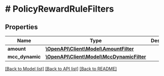 # # PolicyRewardRuleFilters

## Properties

Name | Type | Description | Notes
------------ | ------------- | ------------- | -------------
**amount** | [**\OpenAPI\Client\Model\AmountFilter**](AmountFilter.md) |  |
**mcc_dynamic** | [**\OpenAPI\Client\Model\MccDynamicFilter**](MccDynamicFilter.md) |  | [optional]

[[Back to Model list]](../../README.md#models) [[Back to API list]](../../README.md#endpoints) [[Back to README]](../../README.md)
